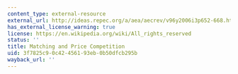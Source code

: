 ```yaml
---
content_type: external-resource
external_url: http://ideas.repec.org/a/aea/aecrev/v96y2006i3p652-668.html
has_external_license_warning: true
license: https://en.wikipedia.org/wiki/All_rights_reserved
status: ''
title: Matching and Price Competition
uid: 3f7825c9-0c42-4561-93eb-0b50dfcb295b
wayback_url: ''
---
```

